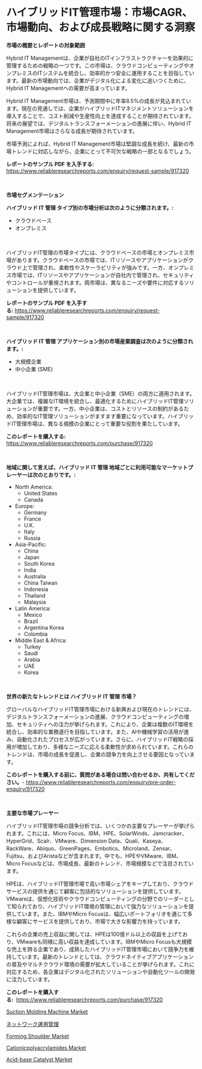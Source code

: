 <p><h1>ハイブリッドIT管理市場：市場CAGR、市場動向、および成長戦略に関する洞察</h1></p><p><strong>市場の概要とレポートの対象範囲</strong></p>
<p><p>Hybrid IT Managementは、企業が自社のITインフラストラクチャーを効果的に管理するための戦略の一つです。この市場は、クラウドコンピューティングやオンプレミスのITシステムを統合し、効率的かつ安全に運用することを目指しています。最新の市場動向では、企業がデジタル化による変化に追いつくために、Hybrid IT Managementへの需要が高まっています。</p><p>Hybrid IT Management市場は、予測期間中に年率8.5%の成長が見込まれています。現在の見通しでは、企業がハイブリッドITマネジメントソリューションを導入することで、コスト削減や生産性向上を達成することが期待されています。将来の展望では、デジタルトランスフォーメーションの進展に伴い、Hybrid IT Management市場はさらなる成長が期待されています。</p><p>市場予測によれば、Hybrid IT Management市場は堅調な成長を続け、最新の市場トレンドに対応しながら、企業にとって不可欠な戦略の一部となるでしょう。</p></p>
<p><strong>レポートのサンプル PDF を入手する:</strong> <a href="https://www.reliableresearchreports.com/enquiry/request-sample/917320">https://www.reliableresearchreports.com/enquiry/request-sample/917320</a></p>
<p>&nbsp;</p>
<p><strong>市場セグメンテーション</strong></p>
<p><strong>ハイブリッド IT 管理 タイプ別の市場分析は次のように分類されます。:</strong></p>
<p><ul><li>クラウドベース</li><li>オンプレミス</li></ul></p>
<p>&nbsp;</p>
<p><p>ハイブリッドIT管理の市場タイプには、クラウドベースの市場とオンプレミス市場があります。クラウドベースの市場では、ITリソースやアプリケーションがクラウド上で管理され、柔軟性やスケーラビリティが強みです。一方、オンプレミス市場では、ITリソースやアプリケーションが自社内で管理され、セキュリティやコントロールが重視されます。両市場は、異なるニーズや要件に対応するソリューションを提供しています。</p></p>
<p><strong>レポートのサンプル PDF を入手する:</strong>&nbsp;<a href="https://www.reliableresearchreports.com/enquiry/request-sample/917320">https://www.reliableresearchreports.com/enquiry/request-sample/917320</a></p>
<p>&nbsp;</p>
<p><strong> ハイブリッド IT 管理 アプリケーション別の市場産業調査は次のように分類されます。:</strong></p>
<p><ul><li>大規模企業</li><li>中小企業 (SME)</li></ul></p>
<p>&nbsp;</p>
<p><p>ハイブリッドIT管理市場は、大企業と中小企業（SME）の両方に適用されます。大企業では、複雑なIT環境を統合し、最適化するためにハイブリッドIT管理ソリューションが重要です。一方、中小企業は、コストとリソースの制約があるため、効率的なIT管理ソリューションがますます重要になっています。ハイブリッドIT管理市場は、異なる規模の企業にとって重要な役割を果たしています。</p></p>
<p><strong>このレポートを購入する:</strong>&nbsp; <a href="https://www.reliableresearchreports.com/purchase/917320">https://www.reliableresearchreports.com/purchase/917320</a></p>
<p>&nbsp;</p>
<p><strong>地域に関して言えば、ハイブリッド IT 管理 地域ごとに利用可能なマーケットプレーヤーは次のとおりです。:</strong></p>
<p><ul>
    <li>
        North America:
        <ul>
            <li>United States</li>
            <li>Canada</li>
        </ul>
    </li>
    <li>
        Europe:
        <ul>
            <li>Germany</li>
            <li>France</li>
            <li>U.K.</li>
            <li>Italy</li>
            <li>Russia</li>
        </ul>
    </li>
    <li>
        Asia-Pacific:
        <ul>
            <li>China</li>
            <li>Japan</li>
            <li>South Korea</li>
            <li>India</li>
            <li>Australia</li>
            <li>China Taiwan</li>
            <li>Indonesia</li>
            <li>Thailand</li>
            <li>Malaysia</li>
        </ul>
    </li>
    <li>
        Latin America:
        <ul>
            <li>Mexico</li>
            <li>Brazil</li>
            <li>Argentina Korea</li>
            <li>Colombia</li>
        </ul>
    </li>
    <li>
        Middle East & Africa:
        <ul>
            <li>Turkey</li>
            <li>Saudi</li>
            <li>Arabia</li>
            <li>UAE</li>
            <li>Korea</li>
        </ul>
    </li>
    </ul></p>
<p>&nbsp;</p>
<p><strong>世界の新たなトレンドとは ハイブリッド IT 管理 市場？</strong></p>
<p><p>グローバルなハイブリッドIT管理市場における新興および現在のトレンドには、デジタルトランスフォーメーションの進展、クラウドコンピューティングの増加、セキュリティへの注力が挙げられます。これにより、企業は複数のIT環境を統合し、効率的な業務遂行を目指しています。また、AIや機械学習の活用が進み、自動化されたプロセスが広がっています。さらに、ハイブリッドIT戦略の採用が増加しており、多様なニーズに応える柔軟性が求められています。これらのトレンドは、市場の成長を促進し、企業の競争力を向上させる要因となっています。</p></p>
<p><strong>このレポートを購入する前に、質問がある場合は問い合わせるか、共有してください。</strong>- <a href="https://www.reliableresearchreports.com/enquiry/pre-order-enquiry/917320">https://www.reliableresearchreports.com/enquiry/pre-order-enquiry/917320</a></p>
<p>&nbsp;</p>
<p><strong>主要な市場プレーヤー</strong></p>
<p><p>ハイブリッドIT管理市場の競争分析では、いくつかの主要なプレーヤーが挙げられます。これには、Micro Focus、IBM、HPE、SolarWinds、Jamcracker、HyperGrid、Scalr、VMware、Dimension Data、Quali、Kaseya、RackWare、Abiquo、GreenPages、Embotics、Microland、Zensar、Fujitsu、およびAristaなどが含まれます。中でも、HPEやVMware、IBM、Micro Focusなどは、市場成長、最新のトレンド、市場規模などで注目されています。</p><p>HPEは、ハイブリッドIT管理市場で高い市場シェアをキープしており、クラウドサービスの提供を通じて顧客に包括的なソリューションを提供しています。VMwareは、仮想化技術やクラウドコンピューティングの分野でのリーダーとして知られており、ハイブリッドIT環境の管理において強力なソリューションを提供しています。また、IBMやMicro Focusは、幅広いポートフォリオを通じて多様な顧客にサービスを提供しており、市場で大きな影響力を持っています。</p><p>これらの企業の売上収益に関しては、HPEは100億ドル以上の収益を上げており、VMwareも同様に高い収益を達成しています。IBMやMicro Focusも大規模な売上を誇る企業であり、成熟したハイブリッドIT管理市場において競争力を維持しています。最新のトレンドとしては、クラウドネイティブアプリケーションの普及やマルチクラウド環境の需要が拡大していることが挙げられます。これに対応するため、各企業はデジタル化されたソリューションや自動化ツールの開発に注力しています。</p></p>
<p><strong>このレポートを購入する:</strong>&nbsp;&nbsp;<a href="https://www.reliableresearchreports.com/purchase/917320">https://www.reliableresearchreports.com/purchase/917320</a></p>
<p><p><a href="https://github.com/RickHolmes3/Market-Research-Report-List-3/blob/main/suction-molding-machine-market.md">Suction Molding Machine Market</a></p><p><a href="https://github.com/zekaoe592392/Market-Research-Report-List-1/blob/main/9842800183287.md">ネットワーク運用管理</a></p><p><a href="https://github.com/Krish2023na/Market-Research-Report-List-3/blob/main/forming-shoulder-market.md">Forming Shoulder Market</a></p><p><a href="https://issuu.com/reportprime-2/docs/cationicpolyacrylamides-market-size-2030.pptx">Cationicpolyacrylamides Market</a></p><p><a href="https://issuu.com/reportprime-2/docs/acid-base-catalyst-market-size-2030.pptx">Acid-base Catalyst Market</a></p></p>